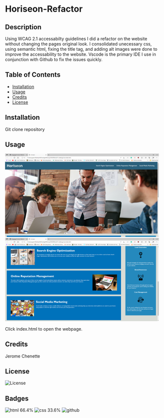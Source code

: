 # Horiseon-Refactor

## Description

Using WCAG 2.1 accessabilty guidelines I did a refactor on the website without changing the pages original look. I consolidated unecessary css, using semantic html, fixing the title tag, and adding alt images were done to improve the accessability to the website. Vscode is the primary IDE I use in conjunction with Github to fix the issues quickly.

## Table of Contents

* [Installation](#installation)
* [Usage](#usage)
* [Credits](#credits)
* [License](#license)

## Installation

Git clone repository


## Usage 

![screenshot of page 1](assets/images/screenshot1.PNG)
![screenshot of page 2](assets/images/screenshot2.PNG)

Click index.html to open the webpage. 

## Credits

Jerome Chenette


## License

![License](./License)

## Badges

![html 66.4%](https://img.shields.io/badge/html-66.4%25-blue)
![css 33.6% ](https://img.shields.io/badge/css-33.6%25-red)
![github](https://img.shields.io/badge/Github-Git-gray)


